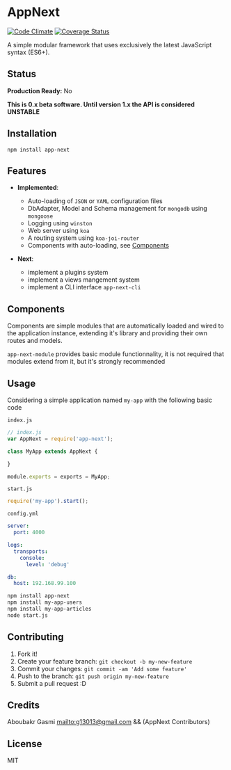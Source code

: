 # AppNext

[![Code Climate](https://codeclimate.com/github/g13013/node-app-next/badges/gpa.svg)](https://codeclimate.com/github/g13013/node-app-next)
[![Coverage Status](https://coveralls.io/repos/github/g13013/node-app-next/badge.svg?branch=master)](https://coveralls.io/github/g13013/node-app-next?branch=master)

A simple modular framework that uses exclusively the latest JavaScript syntax (ES6+).

## Status

**Production Ready:** No

**This is 0.x beta software. Until version 1.x the API is considered UNSTABLE**

## Installation

`npm install app-next`

## Features

*   **Implemented**:

    *   Auto-loading of `JSON` or `YAML` configuration files
    *   DbAdapter, Model and Schema management for `mongodb` using `mongoose`
    *   Logging using `winston`
    *   Web server using `koa`
    *   A routing system using `koa-joi-router`
    *   Components with auto-loading, see [Components](#Components)


*   **Next**:

    *   implement a plugins system
    *   implement a views mangement system
    *   implement a CLI interface `app-next-cli`

## Components

Components are simple modules that are automatically loaded and wired to the application instance, extending it's library and providing their own routes and models.

`app-next-module` provides basic module functionnality, it is not required that modules extend from it, but it's strongly recommended

## Usage

Considering a simple application named `my-app` with the following basic code

`index.js`

```JavaScript
// index.js
var AppNext = require('app-next');

class MyApp extends AppNext {

}

module.exports = exports = MyApp;
```

`start.js`

```JavaScript
require('my-app').start();

```

`config.yml`

```yaml
server:
  port: 4000

logs:
  transports:
    console:
      level: 'debug'

db:
  host: 192.168.99.100
```

```bash
npm install app-next
npm install my-app-users
npm install my-app-articles
node start.js
```

## Contributing

1.  Fork it!
2.  Create your feature branch: `git checkout -b my-new-feature`
3.  Commit your changes: `git commit -am 'Add some feature'`
4.  Push to the branch: `git push origin my-new-feature`
5.  Submit a pull request :D

## Credits

Aboubakr Gasmi <mailto:g13013@gmail.com> && (AppNext Contributors)

## License

MIT
